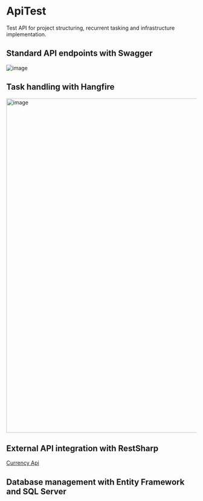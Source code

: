 # ApiTest
Test API for project structuring, recurrent tasking and infrastructure implementation.

## Standard API endpoints with Swagger

![image](https://user-images.githubusercontent.com/49081253/157654990-b21b088f-a7b4-4372-a053-e173c16c163a.png)

## Task handling with Hangfire

<img width="884" alt="image" src="https://user-images.githubusercontent.com/49081253/157654961-4ac1b9d0-9d8a-4a9a-be44-4b59cd3fb7c2.png">

## External API integration with RestSharp

[Currency Api](https://app.currencyapi.com/)

## Database management with Entity Framework and SQL Server
